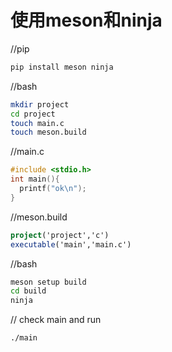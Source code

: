 # 使用meson和ninja
//pip 
```bash
pip install meson ninja
```
//bash
```bash
mkdir project
cd project
touch main.c
touch meson.build 
```
//main.c
```c
#include <stdio.h>
int main(){
  printf("ok\n");
}
```
//meson.build 
```cmake
project('project','c')
executable('main','main.c')
```
//bash
```bash
meson setup build 
cd build 
ninja
```
// check main and run 
```bash
./main
```
